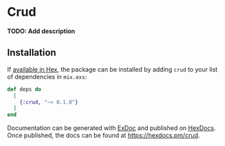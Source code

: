 # Crud

**TODO: Add description**

## Installation

If [available in Hex](https://hex.pm/docs/publish), the package can be installed
by adding `crud` to your list of dependencies in `mix.exs`:

```elixir
def deps do
  [
    {:crud, "~> 0.1.0"}
  ]
end
```

Documentation can be generated with [ExDoc](https://github.com/elixir-lang/ex_doc)
and published on [HexDocs](https://hexdocs.pm). Once published, the docs can
be found at <https://hexdocs.pm/crud>.

